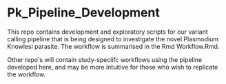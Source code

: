 # Pk_Pipeline_Development

This repo contains development and exploratory scripts for our variant calling pipeline that is being designed to investigate the novel Plasmodium Knowlesi parasite. The workflow is summarised in the Rmd Workflow.Rmd. 

Other repo's will contain study-speciifc workflows using the pipeline developed here, and may be more intuitive for those who wish to replicate the workflow.
